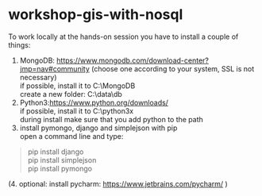 # workshop-gis-with-nosql

To work locally at the hands-on session you have to install a couple of things:    
1. MongoDB: https://www.mongodb.com/download-center?jmp=nav#community (choose one according to your system, SSL is not necessary)    
  if possible, install it to C:\MongoDB     
  create a new folder: C:\data\db    
2. Python3:https://www.python.org/downloads/    
  if possible, install it to C:\python3x      
  during install make sure that you add python to the path    
3. install pymongo, django and simplejson with pip      
  open a command line and type:    
  >pip install django    
  >pip install simplejson     
  >pip install pymongo     

(4. optional: install pycharm: https://www.jetbrains.com/pycharm/ )
